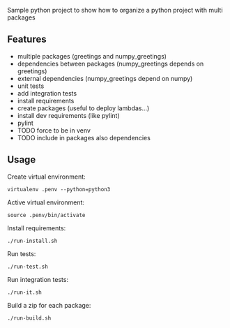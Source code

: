 
Sample python project to show how to organize a python project with multi packages

## Features

- multiple packages (greetings and numpy_greetings)
- dependencies between packages (numpy_greetings depends on greetings)
- external dependencies (numpy_greetings depend on numpy)
- unit tests
- add integration tests
- install requirements
- create packages (useful to deploy lambdas...)
- install dev requirements (like pylint)
- pylint
- TODO force to be in venv
- TODO include in packages also dependencies

## Usage

Create virtual environment:

    virtualenv .penv --python=python3

Active virtual environment:

    source .penv/bin/activate

Install requirements:

    ./run-install.sh

Run tests:

    ./run-test.sh

Run integration tests:

    ./run-it.sh

Build a zip for each package:

    ./run-build.sh
